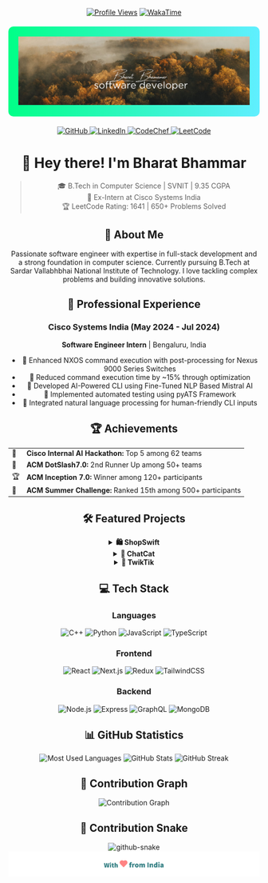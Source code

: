 <div align="center">
  
[![Profile Views](https://komarev.com/ghpvc/?username=Bharat0509&label=Profile%20views&color=0e75b6&style=flat)](https://github.com/Bharat0509)
[![WakaTime](https://wakatime.com/badge/user/018de01b-1c88-4698-b625-b3f77f8af0f7.svg)](https://wakatime.com/@018de01b-1c88-4698-b625-b3f77f8af0f7)

<div style="background: linear-gradient(to right, #00ff87, #60efff); padding: 20px; border-radius: 10px; margin: 20px 0;">
  <img src="/hero.png" alt="Hero banner" style="max-width: 100%; height: auto;"/>
</div>

<div align="center">
  <a href="https://github.com/Bharat0509">
    <img src="https://img.shields.io/badge/GitHub-181717?style=for-the-badge&logo=github&logoColor=white" alt="GitHub"/>
  </a>
  <a href="https://linkedin.com/in/Bharat0509">
    <img src="https://img.shields.io/badge/LinkedIn-0A66C2?style=for-the-badge&logo=linkedin&logoColor=white" alt="LinkedIn"/>
  </a>
  <a href="https://www.codechef.com/users/light8491">
    <img src="https://img.shields.io/badge/CodeChef-5B4638?style=for-the-badge&logo=codechef&logoColor=white" alt="CodeChef"/>
  </a>
  <a href="https://leetcode.com/Bharat0509">
    <img src="https://img.shields.io/badge/LeetCode-FFA116?style=for-the-badge&logo=leetcode&logoColor=black" alt="LeetCode"/>
  </a>
</div>

# 👋 Hey there! I'm Bharat Bhammar

> 🎓 B.Tech in Computer Science | SVNIT | 9.35 CGPA  
> 💼 Ex-Intern at Cisco Systems India  
> 🏆 LeetCode Rating: 1641 | 650+ Problems Solved

## 🚀 About Me

Passionate software engineer with expertise in full-stack development and a strong foundation in computer science. Currently pursuing B.Tech at Sardar Vallabhbhai National Institute of Technology. I love tackling complex problems and building innovative solutions.

## 💼 Professional Experience

### Cisco Systems India (May 2024 - Jul 2024)
**Software Engineer Intern** | Bengaluru, India

- 🔹 Enhanced NXOS command execution with post-processing for Nexus 9000 Series Switches
- 🔹 Reduced command execution time by ~15% through optimization
- 🔹 Developed AI-Powered CLI using Fine-Tuned NLP Based Mistral AI
- 🔹 Implemented automated testing using pyATS Framework
- 🔹 Integrated natural language processing for human-friendly CLI inputs

## 🏆 Achievements

<table>
<tr>
<td>🥇</td>
<td><b>Cisco Internal AI Hackathon:</b> Top 5 among 62 teams</td>
</tr>
<tr>
<td>🥉</td>
<td><b>ACM DotSlash7.0:</b> 2nd Runner Up among 50+ teams</td>
</tr>
<tr>
<td>🏆</td>
<td><b>ACM Inception 7.0:</b> Winner among 120+ participants</td>
</tr>
<tr>
<td>🎯</td>
<td><b>ACM Summer Challenge:</b> Ranked 15th among 500+ participants</td>
</tr>
</table>

## 🛠️ Featured Projects

<details>
<summary><b>🛍️ ShopSwift</b></summary>

- Full-stack e-commerce platform with Stripe integration
- Role-based authentication using JWT
- Redis caching & BullMQ for order processing
- ML-based product recommendations
- `Technologies:` React.js, Node.js, MongoDB, Redis, BullMQ, ML
</details>

<details>
<summary><b>💬 ChatCat</b></summary>

- Real-time chat application using Next.js 13.4
- Pusher for live messaging
- Secure authentication with NextAuth
- `Technologies:` TypeScript, Next.js, Prisma, Pusher
</details>

<details>
<summary><b>📱 TwikTik</b></summary>

- Social media platform with photo/video sharing
- User authentication & following system
- Redux state management
- `Technologies:` React, MySQL, Express.js, SCSS
</details>

## 💻 Tech Stack

### Languages
![C++](https://img.shields.io/badge/C++-00599C?style=for-the-badge&logo=cplusplus&logoColor=white)
![Python](https://img.shields.io/badge/Python-3776AB?style=for-the-badge&logo=python&logoColor=white)
![JavaScript](https://img.shields.io/badge/JavaScript-F7DF1E?style=for-the-badge&logo=javascript&logoColor=black)
![TypeScript](https://img.shields.io/badge/TypeScript-3178C6?style=for-the-badge&logo=typescript&logoColor=white)

### Frontend
![React](https://img.shields.io/badge/React-61DAFB?style=for-the-badge&logo=react&logoColor=black)
![Next.js](https://img.shields.io/badge/Next.js-000000?style=for-the-badge&logo=next.js&logoColor=white)
![Redux](https://img.shields.io/badge/Redux-764ABC?style=for-the-badge&logo=redux&logoColor=white)
![TailwindCSS](https://img.shields.io/badge/Tailwind-06B6D4?style=for-the-badge&logo=tailwindcss&logoColor=white)

### Backend
![Node.js](https://img.shields.io/badge/Node.js-339933?style=for-the-badge&logo=node.js&logoColor=white)
![Express](https://img.shields.io/badge/Express-000000?style=for-the-badge&logo=express&logoColor=white)
![GraphQL](https://img.shields.io/badge/GraphQL-E10098?style=for-the-badge&logo=graphql&logoColor=white)
![MongoDB](https://img.shields.io/badge/MongoDB-47A248?style=for-the-badge&logo=mongodb&logoColor=white)

## 📊 GitHub Statistics

<div align="center">
  <img src="https://github-readme-stats.vercel.app/api/top-langs?username=Bharat0509&show_icons=true&theme=radical&locale=en&layout=compact" alt="Most Used Languages" />
  
  <img src="https://github-readme-stats.vercel.app/api?username=Bharat0509&show_icons=true&theme=radical" alt="GitHub Stats" />
  
  <img src="https://github-readme-streak-stats.herokuapp.com/?user=Bharat0509&theme=radical" alt="GitHub Streak" />
</div>

## 🌟 Contribution Graph

<img src="https://github-profile-summary-cards.vercel.app/api/cards/profile-details?username=Bharat0509&theme=radical" alt="Contribution Graph" />

## 🐍 Contribution Snake

<picture>
  <source media="(prefers-color-scheme: dark)" srcset="https://raw.githubusercontent.com/Bharat0509/Bharat0509/output/github-contribution-grid-snake-dark.svg" />
  <source media="(prefers-color-scheme: light)" srcset="https://raw.githubusercontent.com/Bharat0509/Bharat0509/output/github-contribution-grid-snake.svg" />
  <img alt="github-snake" src="https://raw.githubusercontent.com/Bharat0509/Bharat0509/output/github-contribution-grid-snake.svg" />
</picture>

<div align="center">
  <img src="/with_love.png" alt="Made with ❤️" />
</div>

</div>

